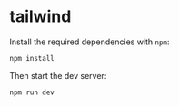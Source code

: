# tailwind

Install the required dependencies with `npm`:

```sh
npm install
```

Then start the dev server:

```sh
npm run dev
```